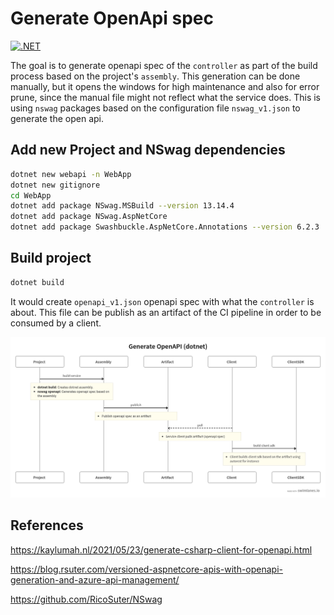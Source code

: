 # Generate OpenApi spec

[![.NET](https://github.com/juzuluag/testmicsvc/actions/workflows/dotnet.yml/badge.svg?branch=main)](https://github.com/juzuluag/testmicsvc/actions/workflows/dotnet.yml)

The goal is to generate openapi spec of the `controller`  as part of the build process based on the project's `assembly`. This generation can be done manually, but it opens the windows for high maintenance and also for error prune, since the manual file might not reflect what the service does.
This is using `nswag` packages  based on the configuration file `nswag_v1.json` to generate the open api.

## Add new Project and NSwag dependencies

```sh
dotnet new webapi -n WebApp
dotnet new gitignore
cd WebApp
dotnet add package NSwag.MSBuild --version 13.14.4
dotnet add package NSwag.AspNetCore
dotnet add package Swashbuckle.AspNetCore.Annotations --version 6.2.3
```

## Build project

```sh
dotnet build
```

It would create `openapi_v1.json` openapi spec with what the `controller` is about. This file can be publish as an artifact of the CI pipeline in order to be consumed by a client.

![image info](./images/gen_openapi.png)

## References

<https://kaylumah.nl/2021/05/23/generate-csharp-client-for-openapi.html>

<https://blog.rsuter.com/versioned-aspnetcore-apis-with-openapi-generation-and-azure-api-management/>

<https://github.com/RicoSuter/NSwag>
